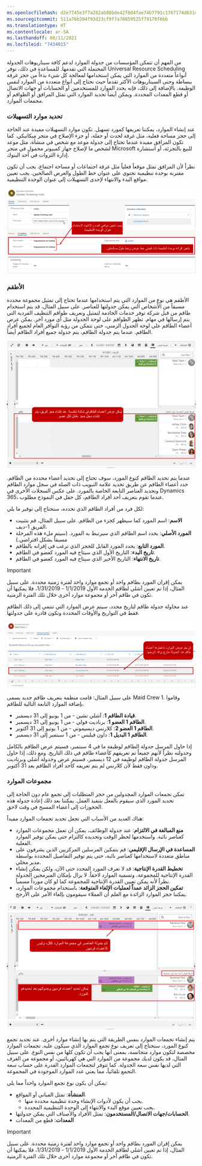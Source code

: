```yaml
---
ms.openlocfilehash: d2e7745e3f7a282ab88bde42f8d4fae74b7791c1767174d631ded8e722e42fdc
ms.sourcegitcommit: 511a76b204f93d23cf9f7a70059525f79170f6bb
ms.translationtype: HT
ms.contentlocale: ar-SA
ms.lasthandoff: 08/11/2021
ms.locfileid: "7434015"
---
```

من المهم أن تتمكن المؤسسات من جدولة الموارد لدعم كافة سيناريوهات الجدولة المحتملة التي تقدمها. للمساعدة في ذلك، توفر Universal Resource Scheduling أنواعاً متعددة من الموارد التي يمكن استخدامها لمعالجة كل شيء بدءاً من حجز غرفة ببساطة وحتى السيناريوهات الأكثر تقدماً حيث نحتاج إلى أنواع متعددة من الموارد لنفس الوظيفة. بالإضافة إلى ذلك، فإنه يحدد الموارد للمستخدمين أو الحسابات أو جهات الاتصال أو قطع المعدات المحددة. ويمكن أيضاً تحديد الموارد التي تمثل المرافق أو الطواقم أو مجمعات الموارد.

### <a name="defining-facility-resources"></a>تحديد موارد التسهيلات

عند إنشاء الموارد، يمكننا تعريفها كمورد تسهيل.
تكون موارد التسهيلات مفيدة عند الحاجة إلى حجز مساحة فعلية، مثل غرفة لحدث أو حفلة، أو جزء الإصلاح في متجر ميكانيكي. كما تكون المرافق مفيدة عندما تحتاج إلى جدولة موعد مع شخص في منشأة، مثل موعد لشخص ما لإصلاح جهاز كمبيوتر محمول في متجر Microsoft للبيع بالتجزئة، أو استشارة إدارة الثروات في أحد البنوك.

نظراً لأن المرافق تمثل موقعاً فعلياً مثل غرفة اجتماعات أو مساحة اجتماع، يجب أن تكون مقترنة بوحدة تنظيمية تحتوي على عنوان خط الطول والعرض الصالحين. يجب تعيين مواقع البدء والانتهاء لإحدى التسهيلات إلى عنوان الوحدة التنظيمية.

![لقطة شاشة لجدولة موقع البدء والانتهاء مع تعيين عنوان الوحدة التنظيمية ومجموعة الوحدات التنظيمية بقيمة صالحة.](../media/URS-Unit4-1.png)

### <a name="crews"></a>الأطقم

الأطقم هي نوع من الموارد التي يتم استخدامها عندما تحتاج إلى تمثيل مجموعة محددة مسبقاً من الأشخاص التي يمكن جدولتها للعناصر. على سبيل المثال، قد يتم استخدام طاقم من قبل شركة توفر خدمات الخادمة لتمثيل وتعريف طواقم التنظيف الفردية التي يتم إرسالها في مهام. تظهر الطواقم على لوحة الجدولة مثل أي مورد آخر. يمكن عرض أعضاء الطاقم على لوحة الجدول الزمني، حتى تتمكن من رؤية التوافر العام لجميع أفراد الطاقم. عندما يتم جدولة الطاقم، يتم جدولة جميع أفراد الطاقم أيضاً.

![لقطة شاشة لموارد الطاقم المعروضة في الشاشة المقسمة بسجل الحجز.](../media/URS-Unit4-2.png)

عندما يتم تحديد الطاقم كنوع المورد، سوف تحتاج إلى تحديد أعضاء محددة من الطاقم. حدد أعضاء الطاقم عن طريق تحديد علامة التبويب ذات الصلة في سجل موارد الطاقم وتحديد العناصر التابعة الخاصة بالمورد. على عكس السجلات الأخرى في Dynamics 365، عندما تقوم بتعريف أحد أفراد الطاقم، كل حقل في النموذج مطلوب.

لكل فرد من أفراد الطاقم الذي تحدده، ستحتاج إلى توفير ما يلي:

-   **الاسم**: اسم المورد كما سيظهر كجزء من الطاقم. على سبيل المثال، قم بتثبيت الفريق 1-ديف.
-   **المورد الأصلي**: يحدد اسم الطاقم الذي سيرتبط به المورد. (سيتم ملء هذه المرحلة مسبقاً بشكل افتراضي.)
-   **المورد التابع**: يحدد المورد القابل للحجز الذي ترغب في إقرانه بالطاقم.
-   **تاريخ البدء**: التاريخ الأول الذي سيتاح فيه المورد كعضو في الطاقم.
-   **تاريخ الانتهاء**: التاريخ الأخير الذي سيتاح فيه المورد كعضو في الطاقم.

>[!IMPORTANT]
>يمكن إقران المورد بطاقم واحد أو تجمع موارد واحد لفترة زمنية محددة. على سبيل المثال، إذا تم تعيين آشلي لطاقم الخدمة الأول 1/1/2019 - 1/31/2019، فلا يمكنها أن تكون في طاقم آخر أو مجموعة موارد أخرى خلال تلك الفترة الزمنية.

عند محاولة جدولة طاقم لتاريخ محدد، سيتم عرض الموارد التي تنتمي إلى ذلك الطاقم فقط في التواريخ والأوقات المحددة وتكون قادرة على جدولتها.

![لقطة شاشة لموارد لم يتم عرضها كأعضاء طاقم خارج إطارات التاريخ الخاصة بها.](../media/URS-Unit4-3.png)

على سبيل المثال: قامت منظمة بتعريف طاقم جديد يسمى Maid Crew 1. وقاموا بإضافة الموارد التابعة التالية للطاقم.

-   **قيادة الطاقم 1**: آشلي تشين - من 1 يونيو إلى 31 ديسمبر.
-   **الطاقم 1 العضو 1**: برناديت فولي - من 1 يونيو إلى 31 ديسمبر.
-   **الطاقم 1 العضو 2**: كلارنس ديسيموني - من 1 يونيو إلى 31 أكتوبر.
-   **الطاقم 1 البديل 1**: داون فيلبس - من 1 سبتمبر إلى 31 ديسمبر.

إذا حاول المرسل جدولة الطاقم لوظيفة ما في 4 سبتمبر، فسيتم عرض الطاقم بالكامل وجدولته نظراً لأنهم جميعاً تم تعريفهم كأعضاء طاقم في ذلك التاريخ. ومع ذلك، إذا حاول المرسل جدولة الطاقم لوظيفة في 12 ديسمبر، فسيتم عرض وجدولة آشلي وبرناديت وداون فقط لأن كلارنس لم يتم تعريفه كأحد أفراد الطاقم بعد 31 أكتوبر.

### <a name="resource-pools"></a>مجموعات الموارد

تمكن تجمعات الموارد المجدولين من حجز المتطلبات إلى تجمع عام دون الحاجة إلى تحديد المورد الذي سيقوم بالفعل بتنفيذ العمل.
يمكننا بعد ذلك إعادة جدولة هذه الحجوزات إلى أعضاء المسبح في وقت لاحق.

هناك العديد من الأسباب التي تجعل تحديد تجمعات الموارد مفيداً: 

-   **منع المبالغة في الالتزام**: عند جدولة الوظائف، يمكن أن تعمل مجموعات الموارد كعناصر نائبة. واستخدمها لحظر الوقت وتحديده كالتزام حتى يمكن توفير الموارد الفعلية.
-   **المساعدة في الإرسال الإقليمي**: قم بتمكين المرسلين المركزيين الذين يشرفون على مناطق متعددة لاستخدامها كعناصر نائبة، حتى يتم توفير التفاصيل المحددة بواسطة مدير محلي.
-   **تخطيط القدرة الإنتاجية**: قد لا نعرف المورد المحدد حتى الآن، ولكن يمكن إنشاء القدرة الإنتاجية للمجموعة، وتسمية الموارد لاحقاً. لا يزال بإمكان المبرمجين الجدولة نظراً لأنه يمكن تعيين القدرة الإنتاجية للمجموعة كما لو كان مورداً مسمياً.
-   **تمكين الحجز الزائد عمداً لعمليات الإلغاء المتوقعة**: باستخدام مجموعات الموارد، يمكننا حجز الموارد الزائدة مع العلم أن العملاء سيقومون بإلغاء الأمر على الأرجح.

![لقطة شاشة للعناصر المجدولة في مجموعة الموارد وموارد الأفراد في المجموعة.](../media/urs-unit-4-4.png)

يتم إنشاء تجمعات الموارد بنفس الطريقة التي يتم بها إنشاء موارد أخرى. عند تحديد تجمع كنوع المورد، ستحتاج إلى تعريف نوع تجمع الموارد الذي سيكون عليه. تجمعات الموارد مخصصة لتكون موارد متجانسة، بمعنى أنها يجب أن تكون كلها من نفس النوع. على سبيل المثال، قد يكون لديك مجموعة من الموارد التي هي كهربائيين، أو مجموعة من الغرف التي لديها نفس سعة الجدولة.
كما تتوفر لتجمعات الموارد القدرة على حساب سعة التجمع تلقائياً، مما يعني عدد الموارد الموجودة في المجموعة.

يمكن أن يكون نوع تجمع الموارد واحداً مما يلي:
-   **المنشأة**: تمثل المباني أو المواقع.
    -   يجب أن يكون لأدوات الإنشاء وحدة تنظيمية محددة منها.
    -   يجب تعيين موقع البدء والانتهاء إلى الوحدة التنظيمية المحددة.
-   **الحسابات/جهات الاتصال/المستخدمون**: تمثل الأفراد والأصناف التي يمكن جدولتها.
-   **المعدات**: قطع من المعدات

> [!IMPORTANT]
> يمكن إقران المورد بطاقم واحد أو تجمع موارد واحد لفترة زمنية محددة. على سبيل المثال، إذا تم تعيين آشلي لطاقم الخدمة الأول 1/1/2019 - 1/31/2019، فلا يمكنها أن تكون في طاقم آخر أو مجموعة موارد أخرى خلال تلك الفترة الزمنية.
